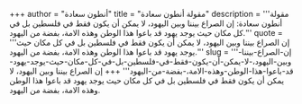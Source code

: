 +++
author = "أنطون سعادة"
title = "مقولة أنطون سعادة"
description = '''مقولة أنطون سعادة: إن الصراع بيننا وبين اليهود، لا يمكن أن يكون فقط في فلسطين بل في كل مكان حيث يوجد يهود قد باعوا هذا الوطن وهذه الامة، بفضة من اليهود.'''
quote = '''إن الصراع بيننا وبين اليهود، لا يمكن أن يكون فقط في فلسطين بل في كل مكان حيث يوجد يهود قد باعوا هذا الوطن وهذه الامة، بفضة من اليهود.'''
slug = '''إن-الصراع-بيننا-وبين-اليهود،-لا-يمكن-أن-يكون-فقط-في-فلسطين-بل-في-كل-مكان-حيث-يوجد-يهود-قد-باعوا-هذا-الوطن-وهذه-الامة،-بفضة-من-اليهود'''
+++
إن الصراع بيننا وبين اليهود، لا يمكن أن يكون فقط في فلسطين بل في كل مكان حيث يوجد يهود قد باعوا هذا الوطن وهذه الامة، بفضة من اليهود.
